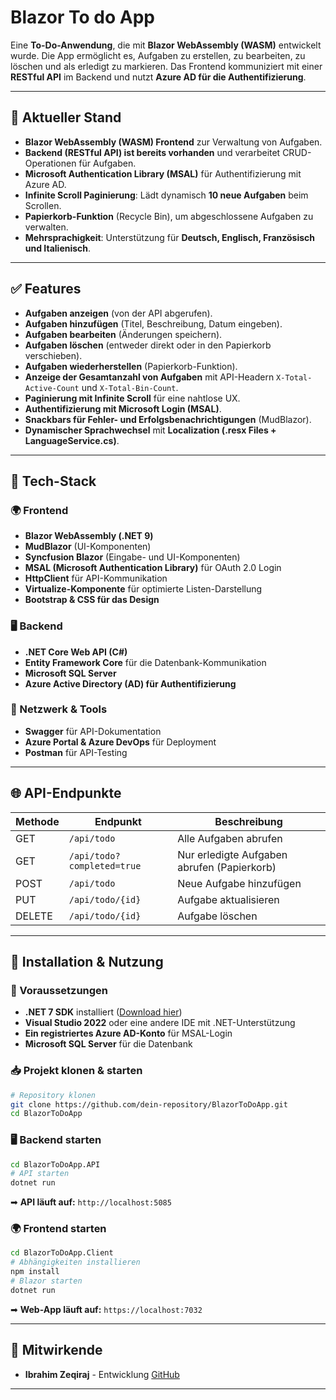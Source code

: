 # Blazor To do App

Eine **To-Do-Anwendung**, die mit **Blazor WebAssembly (WASM)** entwickelt wurde. Die App ermöglicht es, Aufgaben zu erstellen, zu bearbeiten, zu löschen und als erledigt zu markieren. Das Frontend kommuniziert mit einer **RESTful API** im Backend und nutzt **Azure AD für die Authentifizierung**.

---

## 🚀 Aktueller Stand

- **Blazor WebAssembly (WASM) Frontend** zur Verwaltung von Aufgaben.
- **Backend (RESTful API) ist bereits vorhanden** und verarbeitet CRUD-Operationen für Aufgaben.
- **Microsoft Authentication Library (MSAL)** für Authentifizierung mit Azure AD.
- **Infinite Scroll Paginierung**: Lädt dynamisch **10 neue Aufgaben** beim Scrollen.
- **Papierkorb-Funktion** (Recycle Bin), um abgeschlossene Aufgaben zu verwalten.
- **Mehrsprachigkeit**: Unterstützung für **Deutsch, Englisch, Französisch und Italienisch**.

---

## ✅ Features

- **Aufgaben anzeigen** (von der API abgerufen).
- **Aufgaben hinzufügen** (Titel, Beschreibung, Datum eingeben).
- **Aufgaben bearbeiten** (Änderungen speichern).
- **Aufgaben löschen** (entweder direkt oder in den Papierkorb verschieben).
- **Aufgaben wiederherstellen** (Papierkorb-Funktion).
- **Anzeige der Gesamtanzahl von Aufgaben** mit API-Headern `X-Total-Active-Count` und `X-Total-Bin-Count`.
- **Paginierung mit Infinite Scroll** für eine nahtlose UX.
- **Authentifizierung mit Microsoft Login (MSAL)**.
- **Snackbars für Fehler- und Erfolgsbenachrichtigungen** (MudBlazor).
- **Dynamischer Sprachwechsel** mit **Localization (.resx Files + LanguageService.cs)**.

---

## 🔧 Tech-Stack

### 🌍 Frontend
- **Blazor WebAssembly (.NET 9)**
- **MudBlazor** (UI-Komponenten)
- **Syncfusion Blazor** (Eingabe- und UI-Komponenten)
- **MSAL (Microsoft Authentication Library)** für OAuth 2.0 Login
- **HttpClient** für API-Kommunikation
- **Virtualize-Komponente** für optimierte Listen-Darstellung
- **Bootstrap & CSS für das Design**

### 🖥️ Backend
- **.NET Core Web API (C#)**
- **Entity Framework Core** für die Datenbank-Kommunikation
- **Microsoft SQL Server**
- **Azure Active Directory (AD) für Authentifizierung**

### 🔗 Netzwerk & Tools
- **Swagger** für API-Dokumentation
- **Azure Portal & Azure DevOps** für Deployment
- **Postman** für API-Testing

---

## 🌐 API-Endpunkte

| Methode | Endpunkt             | Beschreibung                               |
|---------|----------------------|-------------------------------------------|
| GET     | `/api/todo`          | Alle Aufgaben abrufen                     |
| GET     | `/api/todo?completed=true` | Nur erledigte Aufgaben abrufen (Papierkorb) |
| POST    | `/api/todo`          | Neue Aufgabe hinzufügen                   |
| PUT   | `/api/todo/{id}`     | Aufgabe aktualisieren                     |
| DELETE  | `/api/todo/{id}`     | Aufgabe löschen                           |

---

## 📌 Installation & Nutzung

### 🚀 Voraussetzungen
- **.NET 7 SDK** installiert ([Download hier](https://dotnet.microsoft.com/en-us/download/dotnet/7.0))
- **Visual Studio 2022** oder eine andere IDE mit .NET-Unterstützung
- **Ein registriertes Azure AD-Konto** für MSAL-Login
- **Microsoft SQL Server** für die Datenbank

### 📥 **Projekt klonen & starten**
```sh
# Repository klonen
git clone https://github.com/dein-repository/BlazorToDoApp.git
cd BlazorToDoApp
```

### 🖥️ **Backend starten**
```sh
cd BlazorToDoApp.API
# API starten
dotnet run
```
➡ **API läuft auf:** `http://localhost:5085`

### 🌍 **Frontend starten**
```sh
cd BlazorToDoApp.Client
# Abhängigkeiten installieren
npm install
# Blazor starten
dotnet run
```
➡ **Web-App läuft auf:** `https://localhost:7032`

---

## 👥 Mitwirkende

- **Ibrahim Zeqiraj** - Entwicklung
[GitHub](https://github.com/ibrazqrj)

---

